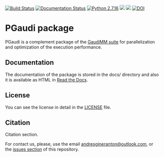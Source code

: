    <!-- PGaudi: A package for optimize the performance
   of the GaudiMM suite by external parallelization

   https://github.com/insilichem/pgaudi

   Copyright 2019 Andrés Giner Antón, Jaime Rodriguez-Guerra
   and Jean-Didier Marechal

   Licensed under the Apache License, Version 2.0 (the "License");
   you may not use this file except in compliance with the License.
   You may obtain a copy of the License at

        http://www.apache.org/licenses/LICENSE-2.0

   Unless required by applicable law or agreed to in writing, software
   distributed under the License is distributed on an "AS IS" BASIS,
   WITHOUT WARRANTIES OR CONDITIONS OF ANY KIND, either express or implied.
   See the License for the specific language governing permissions and
   limitations under the License. -->

[![Build Status](https://travis-ci.org/andresginera/pgaudi.svg?branch=master)](https://travis-ci.org/andresginera/pgaudi)
[![Documentation Status](https://readthedocs.org/projects/pgaudi/badge/?version=latest)](https://pgaudi.readthedocs.io/en/latest/?badge=latest)
[![Python 2.7.16](https://img.shields.io/badge/python-2.7.16-blue.svg)](https://www.python.org/downloads/release/python-2716/)
[![](https://img.shields.io/github/license/andresginera/pgaudi.svg?color=orange)](http://www.apache.org/licenses/LICENSE-2.0)
![](https://img.shields.io/static/v1.svg?label=platform&message=linux%20|%20osx&color=lightgrey)
[![DOI](https://zenodo.org/badge/179753060.svg)](https://zenodo.org/badge/latestdoi/179753060)

# PGaudi package

PGaudi is a complement package of the [GaudiMM suite](https://github.com/insilichem/gaudi) for parallelization and optimization of the execution performance.

## Documentation

The documentation of the package is stored in the docs/ directory and also it is available as HTML in [Read the Docs](https://pgaudi.readthedocs.io/en/latest/).

## License

You can see the license in detail in the [LICENSE](./LICENSE) file.

## Citation

Citation section. 

For contact us, please, use the email andresgineranton@outlook.com, or the [issues section](https://github.com/andresginera/pgaudi/issues) of this repository. 
